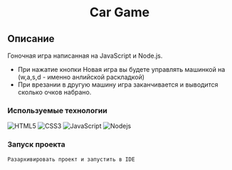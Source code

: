 <h1 align="center">Car Game</h1>

## Описание
Гоночная игра написанная на JavaScript и Node.js.
+ При нажатие кнопки Новая игра вы будете управлять машинкой на (w,a,s,d - именно анлийской раскладкой)
+ При врезании в другую машину игра заканчивается и выводится сколько очков набрано.

### Используемые технологии
![HTML5](https://img.shields.io/badge/-HTML5-black?style=flat-square&logo=html5&logoColor=html)
![CSS3](https://img.shields.io/badge/-CSS3-black?style=flat-square&logo=css3&logoColor=css3)
![JavaScript](https://img.shields.io/badge/-JavaScript-black?style=flat-square&logo=javascript)
![Nodejs](https://img.shields.io/badge/-Node.Js-black?style=flat-square&logo=node.js)

### Запуск проекта
```
Разархивировать проект и запустить в IDE
```
